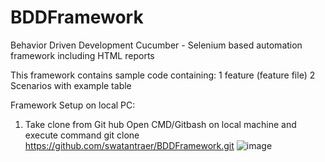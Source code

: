 # BDDFramework
Behavior Driven Development Cucumber - Selenium based automation framework including HTML reports

This framework contains sample code containing:
1 feature (feature file)
2 Scenarios with example table

Framework Setup on local PC:
1. Take clone from Git hub
   Open CMD/Gitbash on local machine and execute command
   git clone https://github.com/swatantraer/BDDFramework.git
   ![image](https://github.com/swatantraer/BDDFramework/assets/10908901/2da75d38-66cd-40cd-b619-d56850f37f5f)


